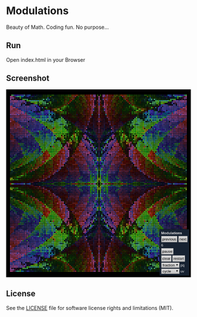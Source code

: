 # Modulations
Beauty of Math. Coding fun. No purpose...

## Run
Open index.html in your Browser

## Screenshot

![screenshot](https://raw.githubusercontent.com/rnd7/modulations/master/doc/screenshot.png)

## License

See the [LICENSE](LICENSE.md) file for software license rights and limitations (MIT).
